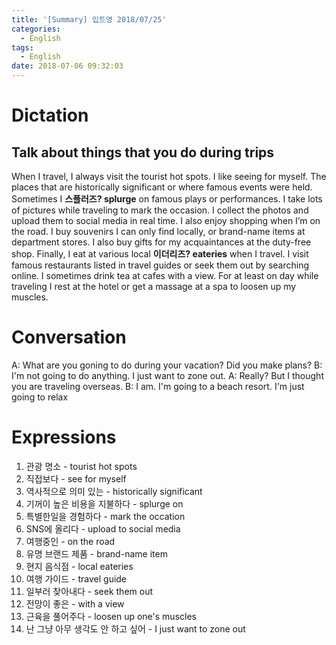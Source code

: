 ```yaml
---
title: '[Summary] 입트영 2018/07/25'
categories:
  - English
tags:
  - English
date: 2018-07-06 09:32:03
---
```


# Dictation

## Talk about things that you do during trips

When I travel, I always visit the tourist hot spots. I like seeing for myself. The places that are historically significant or where famous events were held. Sometimes I **스플러즈? splurge** on famous plays or performances. I take lots of pictures while traveling to mark the occasion. I collect the photos and upload them to social media in real time. I also enjoy shopping when I’m on the road. I buy souvenirs I can only find locally, or brand-name items at department stores. I also buy gifts for my acquaintances at the duty-free shop. Finally, I eat at various local **이더리즈? eateries** when I travel. I visit famous restaurants listed in travel guides or seek them out by searching online. I sometimes drink tea at cafes with a view. For at least on day while traveling I rest at the hotel or get a massage at a spa to loosen up my muscles.

# Conversation

A: What are you goning to do during your vacation? Did you make plans?
B: I'm not going to do anything. I just want to zone out.
A: Really? But I thought you are traveling overseas.
B: I am. I'm going to a beach resort. I'm just going to relax

# Expressions

1. 관광 명소 - tourist hot spots
2. 직접보다 - see for myself
3. 역사적으로 의미 있는 - historically significant
4. 기꺼이 높은 비용을 지불하다 - splurge on
5. 특별한일을 경험하다 - mark the occation
6. SNS에 올리다 - upload to social media
7. 여행중인 - on the road
8. 유명 브랜드 제품 - brand-name item
9. 현지 음식점 - local eateries
10. 여행 가이드 - travel guide
11. 일부러 찾아내다 - seek them out
12. 전망이 좋은 - with a view
13. 근육을 풀어주다 - loosen up one's muscles
14. 난 그냥 아무 생각도 안 하고 싶어 - I just want to zone out